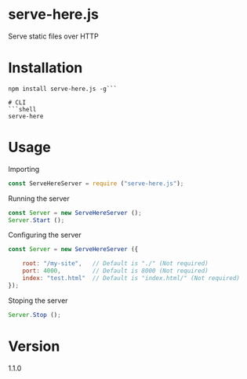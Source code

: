 # serve-here.js

Serve static files over HTTP

# Installation

```shell
npm install serve-here.js -g```

# CLI
```shell
serve-here
```

# Usage

Importing
```javascript
const ServeHereServer = require ("serve-here.js");
```

Running the server
```javascript
const Server = new ServeHereServer ();
Server.Start ();
```

Configuring the server
```javascript
const Server = new ServeHereServer ({

	root: "/my-site",   // Default is "./" (Not required)
	port: 4000,         // Default is 8000 (Not required)
	index: "test.html"  // Default is "index.html/" (Not required)
});
```

Stoping the server
```javascript
Server.Stop ();
```

# Version
1.1.0